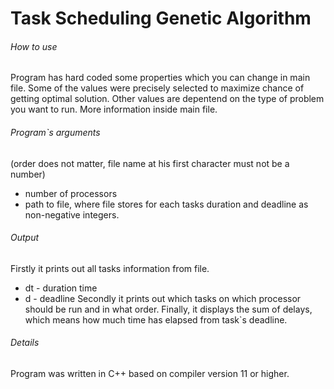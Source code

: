 # Task Scheduling Genetic Algorithm


###### How to use
Program has hard coded some properties which you can change in main file. Some of the values were precisely selected to maximize chance of getting optimal solution. Other values are depentend on the type of problem you want to run. More information inside main file.


###### Program`s arguments 
(order does not matter, file name at his first character must not be a number)
- number of processors
- path to file, where file stores for each tasks duration and deadline as non-negative integers.


###### Output
Firstly it prints out all tasks information from file. 
- dt - duration time
- d - deadline
Secondly it prints out which tasks on which processor should be run and in what order.
Finally, it displays the sum of delays, which means how much time has elapsed from task`s deadline.


###### Details
Program was written in C++ based on compiler version 11 or higher.